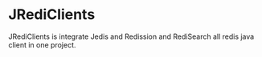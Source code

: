 # JRediClients
JRediClients is integrate Jedis and Redission and RediSearch all redis java client in one project. 
